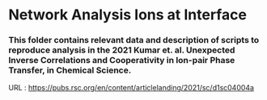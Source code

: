 # Network Analysis Ions at Interface
### This folder contains relevant data and description of scripts to reproduce analysis in the 2021 Kumar et. al. Unexpected Inverse Correlations and Cooperativity in Ion-pair Phase Transfer, in Chemical Science.
URL : https://pubs.rsc.org/en/content/articlelanding/2021/sc/d1sc04004a
